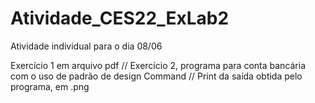 # Atividade_CES22_ExLab2
Atividade individual para o dia 08/06

Exercício 1 em arquivo pdf // 
Exercício 2, programa para conta bancária com o uso de padrão de design Command // 
Print da saída obtida pelo programa, em .png
